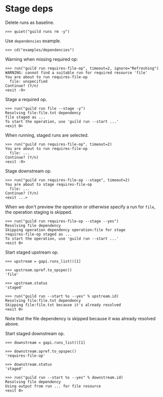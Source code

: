 # Stage deps

Delete runs as baseline.

    >>> quiet("guild runs rm -y")

Use `dependencies` example.

    >>> cd("examples/dependencies")

Warning when missing required op:

    >>> run("guild run requires-file-op", timeout=2, ignore="Refreshing")
    WARNING: cannot find a suitable run for required resource 'file'
    You are about to run requires-file-op
      file: unspecified
    Continue? (Y/n)
    <exit -9>

Stage a required op.

    >>> run("guild run file --stage -y")
    Resolving file:file.txt dependency
    file staged as ...
    To start the operation, use 'guild run --start ...'
    <exit 0>

When running, staged runs are selected.

    >>> run("guild run requires-file-op", timeout=2)
    You are about to run requires-file-op
      file: ...
    Continue? (Y/n)
    <exit -9>

Stage downstream op.

    >>> run("guild run requires-file-op --stage", timeout=2)
    You are about to stage requires-file-op
      file: ...
    Continue? (Y/n)
    <exit ...>

When we don't preview the operation or otherwise specify a run for
`file`, the operation staging is skipped.

    >>> run("guild run requires-file-op --stage --yes")
    Resolving file dependency
    Skipping operation dependency operation:file for stage
    requires-file-op staged as ...
    To start the operation, use 'guild run --start ...'
    <exit 0>

Start staged upstream op.

    >>> upstream = gapi.runs_list()[1]

    >>> upstream.opref.to_opspec()
    'file'

    >>> upstream.status
    'staged'

    >>> run("guild run --start %s --yes" % upstream.id)
    Resolving file:file.txt dependency
    Skipping file:file.txt because it's already resolved
    <exit 0>

Note that the file dependency is skipped because it was already
resolved above.

Start staged downstream op.

    >>> downstream = gapi.runs_list()[1]

    >>> downstream.opref.to_opspec()
    'requires-file-op'

    >>> downstream.status
    'staged'

    >>> run("guild run --start %s --yes" % downstream.id)
    Resolving file dependency
    Using output from run ... for file resource
    <exit 0>
